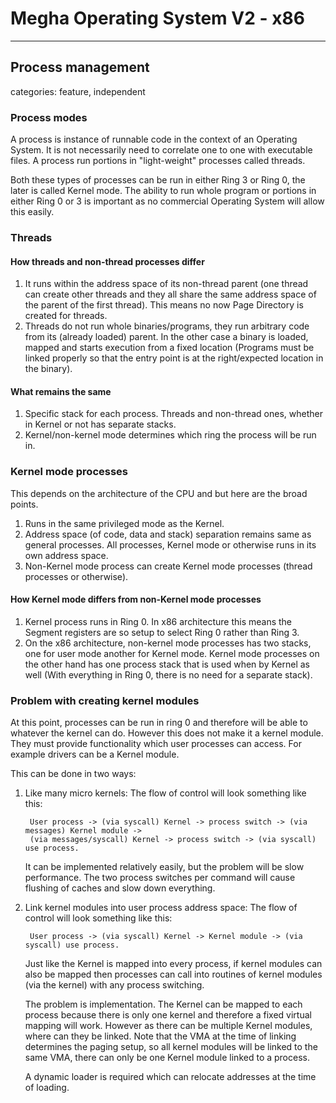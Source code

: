 # Megha Operating System V2 - x86
------------------------------------------------------------------------------

## Process management
categories: feature, independent

### Process modes

A process is instance of runnable code in the context of an Operating System. It is not necessarily
need to correlate one to one with executable files. A process run portions in "light-weight"
processes called threads.

Both these types of processes can be run in either Ring 3 or Ring 0, the later is called Kernel
mode. The ability to run whole program or portions in either Ring 0 or 3 is important as no
commercial Operating System will allow this easily.

### Threads

#### How threads and non-thread processes differ

1. It runs within the address space of its non-thread parent (one thread can create other threads
   and they all share the same address space of the parent of the first thread). This means no now
   Page Directory is created for threads.
2. Threads do not run whole binaries/programs, they run arbitrary code from its (already loaded)
   parent. In the other case a binary is loaded, mapped and starts execution from a fixed
   location (Programs must be linked properly so that the entry point is at the right/expected
   location in the binary).

#### What remains the same

1. Specific stack for each process. Threads and non-thread ones, whether in Kernel or not has
   separate stacks.
2. Kernel/non-kernel mode determines which ring the process will be run in.

### Kernel mode processes

This depends on the architecture of the CPU and but here are the broad points.
1. Runs in the same privileged mode as the Kernel.
2. Address space (of code, data and stack) separation remains same as general processes. All
   processes, Kernel mode or otherwise runs in its own address space.
3. Non-Kernel mode process can create Kernel mode processes (thread processes or otherwise).

#### How Kernel mode differs from non-Kernel mode processes

1. Kernel process runs in Ring 0. In x86 architecture this means the Segment registers are so setup
   to select Ring 0 rather than Ring 3.
2. On the x86 architecture, non-kernel mode processes has two stacks, one for user mode another
   for Kernel mode. Kernel mode processes on the other hand has one process stack that is used when
   by Kernel as well (With everything in Ring 0, there is no need for a separate stack).
  
### Problem with creating kernel modules

At this point, processes can be run in ring 0 and therefore will be able to whatever the kernel can
do. However this does not make it a kernel module. They must provide functionality which user
processes can access. For example drivers can be a Kernel module.

This can be done in two ways:
1. Like many micro kernels:
   The flow of control will look something like this:

   ```
    User process -> (via syscall) Kernel -> process switch -> (via messages) Kernel module -> 
    (via messages/syscall) Kernel -> process switch -> (via syscall) use process.
   ```
   
   It can be implemented relatively easily, but the problem will be slow performance. The two
   process switches per command will cause flushing of caches and slow down everything.

2. Link kernel modules into user process address space:
   The flow of control will look something like this:

   ```
    User process -> (via syscall) Kernel -> Kernel module -> (via syscall) use process.
   ```
  
   Just like the Kernel is mapped into every process, if kernel modules can also be mapped then
   processes can call into routines of kernel modules (via the kernel) with any process switching.

   The problem is implementation. The Kernel can be mapped to each process because there is only one
   kernel and therefore a fixed virtual mapping will work. However as there can be multiple Kernel
   modules, where can they be linked. Note that the VMA at the time of linking determines the paging
   setup, so all kernel modules will be linked to the same VMA, there can only be one Kernel module
   linked to a process.
   
   A dynamic loader is required which can relocate addresses at the time of loading.
